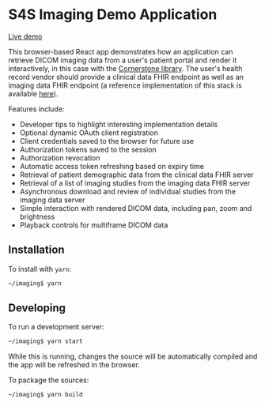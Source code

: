 # S4S Imaging Demo Application

[Live demo](https://imaging.demo.syncfor.science/)

This browser-based React app demonstrates how an application can retrieve DICOM imaging data from a user's patient portal and render it interactively, in this case with the [Cornerstone library](https://github.com/cornerstonejs/cornerstone). The user's health record vendor should provide a clinical data FHIR endpoint as well as an imaging data FHIR endpoint (a reference implementation of this stack is available [here](https://github.com/sync-for-science/s4s-imaging-stack)).

Features include:
- Developer tips to highlight interesting implementation details
- Optional dynamic OAuth client registration
- Client credentials saved to the browser for future use
- Authorization tokens saved to the session
- Authorization revocation
- Automatic access token refreshing based on expiry time
- Retrieval of patient demographic data from the clinical data FHIR server
- Retrieval of a list of imaging studies from the imaging data FHIR server
- Asynchronous download and review of individual studies from the imaging data server
- Simple interaction with rendered DICOM data, including pan, zoom and brightness
- Playback controls for multiframe DICOM data

## Installation

To install with `yarn`:
```bash
~/imaging$ yarn
```

## Developing

To run a development server:
```bash
~/imaging$ yarn start
```
While this is running, changes the source will be automatically compiled and the app will be refreshed in the browser.

To package the sources:
```bash
~/imaging$ yarn build
```
